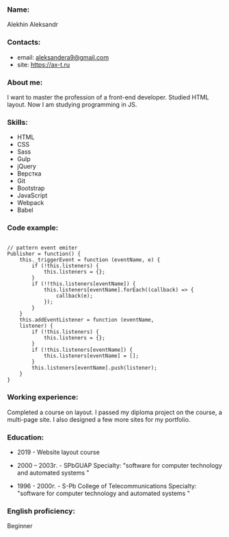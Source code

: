 ### Name:
Alekhin Aleksandr

### Contacts:
- email: aleksandera9@gmail.com
- site: https://ax-t.ru


### About me:
I want to master the profession of a front-end developer. Studied HTML layout. Now I am studying programming in JS.


### Skills:
- HTML 
- CSS
- Sass 
- Gulp 
- jQuery 
- Верстка 
- Git 
- Bootstrap 
- JavaScript 
- Webpack 
- Babel

### Code example:
```

// pattern event emiter
Publisher = function() {
	this._triggerEvent = function (eventName, e) {
		if (!this.listeners) {
			this.listeners = {};
		}
		if (!!this.listeners[eventName]) {
			this.listeners[eventName].forEach((callback) => {
				callback(e);
			});
		}
	}
	this.addEventListener = function (eventName,
	listener) {
		if (!this.listeners) {
			this.listeners = {};
		}
		if (!this.listeners[eventName]) {
			this.listeners[eventName] = [];
		}
		this.listeners[eventName].push(listener);
	}
}

```

### Working experience:
Completed a course on layout. I passed my diploma project on the course, a multi-page site. I also designed a few more sites for my portfolio.


### Education:

- 2019 - Website layout course

- 2000 – 2003г. - SPbGUAP
Specialty: "software for computer technology
  and automated systems "

- 1996 - 2000г. - S-Pb College of Telecommunications
Specialty: "software for computer technology
  and automated systems "


### English proficiency: 
Beginner
